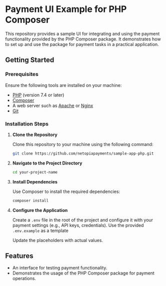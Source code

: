 # Payment UI Example for PHP Composer

This repository provides a sample UI for integrating and using the payment functionality provided by the PHP Composer package. It demonstrates how to set up and use the package for payment tasks in a practical application.

## Getting Started

### Prerequisites

Ensure the following tools are installed on your machine:

- [PHP](https://www.php.net/downloads) (version 7.4 or later)
- [Composer](https://getcomposer.org/download/)
- A web server such as [Apache](https://httpd.apache.org/) or [Nginx](https://www.nginx.com/)
- [Git](https://git-scm.com/)

### Installation Steps

1. **Clone the Repository**

   Clone this repository to your machine using the following command:

   ```bash
   git clone https://github.com/netopiapayments/sample-app-php.git
   ```

2. **Navigate to the Project Directory**

   ```bash
   cd your-project-name
   ```

3. **Install Dependencies**

   Use Composer to install the required dependencies:

   ```bash
   composer install
   ```

4. **Configure the Application**

   Create a `.env` file in the root of the project and configure it with your payment settings (e.g., API keys, credentials). Use the provided `.env.example` as a template

   Update the placeholders with actual values.

## Features

- An interface for testing payment functionality.
- Demonstrates the usage of the PHP Composer package for payment operations.

